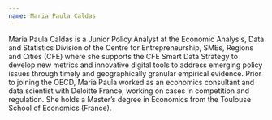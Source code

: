 ```yaml
---
name: Maria Paula Caldas
---
```

Maria Paula Caldas is a Junior Policy Analyst at the Economic Analysis, Data and Statistics Division of the Centre for Entrepreneurship, SMEs, Regions and Cities (CFE) where she supports the CFE Smart Data Strategy to develop new metrics and innovative digital tools to address emerging policy issues through timely and geographically granular empirical evidence. Prior to joining the OECD, Maria Paula worked as an economics consultant and data scientist with Deloitte France, working on cases in competition and regulation. She holds a Master’s degree in Economics from the Toulouse School of Economics (France).

